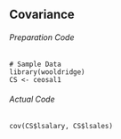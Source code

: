 ## Covariance
###### Preparation Code
```
# Sample Data
library(wooldridge)
CS <- ceosal1
```
###### Actual Code
```
cov(CS$lsalary, CS$lsales)
```
